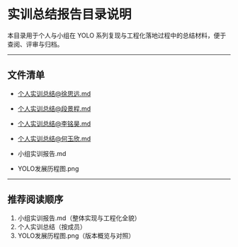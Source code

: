 # 实训总结报告目录说明

本目录用于个人与小组在 YOLO 系列复现与工程化落地过程中的总结材料，便于查阅、评审与归档。

---

## 文件清单

- 个人实训总结@徐思远.md
  
- 个人实训总结@段景程.md
  
- 个人实训总结@李铭昊.md

- 个人实训总结@何玉欣.md

- 小组实训报告.md

- YOLO发展历程图.png

---

## 推荐阅读顺序
1) 小组实训报告.md（整体实现与工程化全貌）
2) 个人实训总结（按成员）
3) YOLO发展历程图.png（版本概览与对照）



